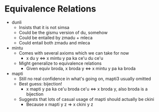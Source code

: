 # Equivalence Relations

* dunli
  * Insists that it is not simsa
  * Could be the gismu version of du, somehow
  * Could be entailed by zmadu + mleca
  * Could entail both zmadu and mleca
* mintu
  * Comes with several axioms which we can take for now
    * x du y <=> x mintu y pa ka ce'u du ce'u
  * Might generalize to equivalence relations
    * Given equiv broda, x broda y <=> x mintu y pa ka broda
* mapti
  * Still no real confidence in what's going on, mapti3 usually omitted
  * Best guess: bijection!
    * x mapti y pa ka ce'u broda ce'u <=> x broda y, also broda is a bijection
  * Suggests that lots of casual usage of mapti should actually be ckini
    * Because x mapti y z => x ckini y z
